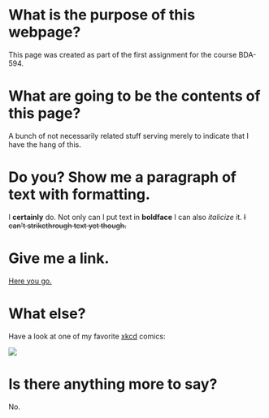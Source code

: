 # What is the purpose of this webpage?
This page was created as part of the first assignment for the course BDA-594.

# What are going to be the contents of this page?
A bunch of not necessarily related stuff serving merely to indicate
that I have the hang of this.

# Do you? Show me a paragraph of text with formatting.
I __certainly__ do. Not only can I put text in __boldface__ I can also _italicize_ it.
~~I can't strikethrough text yet though.~~

# Give me a link.
[Here you go.](https://pixelastic.github.io/pokemonorbigdata/)

# What else?
Have a look at one of my favorite [xkcd](https://xkcd.com) comics:

![](https://imgs.xkcd.com/comics/machine_learning.png)

# Is there anything more to say?
No.
